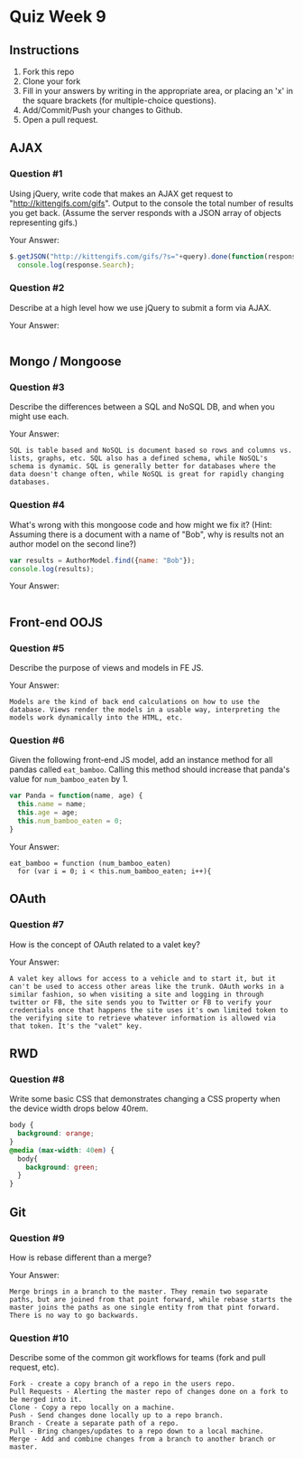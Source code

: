 # Quiz Week 9

## Instructions

1. Fork this repo
2. Clone your fork
3. Fill in your answers by writing in the appropriate area, or placing an 'x' in
the square brackets (for multiple-choice questions).
4. Add/Commit/Push your changes to Github.
5. Open a pull request.

## AJAX

### Question #1

Using jQuery, write code that makes an AJAX get request to "http://kittengifs.com/gifs". Output to the console the total number of results you get back. (Assume the server responds with a JSON array of objects representing gifs.)

Your Answer:
```js
$.getJSON("http://kittengifs.com/gifs/?s="+query).done(function(response){
  console.log(response.Search);
```

### Question #2

Describe at a high level how we use jQuery to submit a form via AJAX.

Your Answer:
```text

```


## Mongo / Mongoose

### Question #3

Describe the differences between a SQL and NoSQL DB, and when you might use each.

Your Answer:
```text
SQL is table based and NoSQL is document based so rows and columns vs. lists, graphs, etc. SQL also has a defined schema, while NoSQL's schema is dynamic. SQL is generally better for databases where the data doesn't change often, while NoSQL is great for rapidly changing databases.
```


### Question #4

What's wrong with this mongoose code and how might we fix it?
(Hint: Assuming there is a document with a name of "Bob", why is results not an author model on the second line?)

```js
var results = AuthorModel.find({name: "Bob"});
console.log(results);
```

Your Answer:
```text

```

## Front-end OOJS

### Question #5

Describe the purpose of views and models in FE JS.

Your Answer:
```text
Models are the kind of back end calculations on how to use the database. Views render the models in a usable way, interpreting the models work dynamically into the HTML, etc.
```

### Question #6

Given the following front-end JS model, add an instance method for all pandas called `eat_bamboo`. Calling this method should increase that panda's value for `num_bamboo_eaten` by 1.

```js
var Panda = function(name, age) {
  this.name = name;
  this.age = age;
  this.num_bamboo_eaten = 0;
}
```

Your Answer:
```text
eat_bamboo = function (num_bamboo_eaten)
  for (var i = 0; i < this.num_bamboo_eaten; i++){
```


## OAuth

### Question #7

How is the concept of OAuth related to a valet key?

Your Answer:
```text
A valet key allows for access to a vehicle and to start it, but it can't be used to access other areas like the trunk. OAuth works in a similar fashion, so when visiting a site and logging in through twitter or FB, the site sends you to Twitter or FB to verify your credentials once that happens the site uses it's own limited token to the verifying site to retrieve whatever information is allowed via that token. It's the "valet" key.
```


## RWD

### Question #8

Write some basic CSS that demonstrates changing a CSS property when the device width drops below 40rem.

```css
body {
  background: orange;
}
@media (max-width: 40em) {
  body{
    background: green;
  }
}
```

## Git

### Question #9

How is rebase different than a merge?

Your Answer:
```text
Merge brings in a branch to the master. They remain two separate paths, but are joined from that point forward, while rebase starts the master joins the paths as one single entity from that pint forward. There is no way to go backwards.
```

### Question #10

Describe some of the common git workflows for teams (fork and pull request, etc).

```text
Fork - create a copy branch of a repo in the users repo.
Pull Requests - Alerting the master repo of changes done on a fork to be merged into it.
Clone - Copy a repo locally on a machine.
Push - Send changes done locally up to a repo branch.
Branch - Create a separate path of a repo.
Pull - Bring changes/updates to a repo down to a local machine.
Merge - Add and combine changes from a branch to another branch or master.
```
